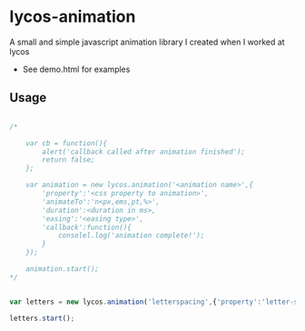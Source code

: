 lycos-animation
===============

A small and simple javascript animation library I created when I worked at lycos


- See demo.html for examples

## Usage

```js

/*

	var cb = function(){
		alert('callback called after animation finished');
		return false;
	};

	var animation = new lycos.animation('<animation name>',{
		'property':'<css property to animation>',
		'animateTo':'n<px,ems,pt,%>',
		'duration':<duration in ms>,
		'easing':'<easing type>',
		'callback':function(){
			consolel.log('animation complete!');
		}
	});

	animation.start();
*/


var letters = new lycos.animation('letterspacing',{'property':'letter-spacing','animateTo':'7px','duration':1000,'easing':'Elastic','callback':cb});

letters.start();

```
